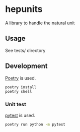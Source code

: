 # hepunits

A library to handle the natural unit

## Usage

See tests/ directory


## Development

[Poetry](https://python-poetry.org/) is used.

```sh
poetry install
poetry shell
```

### Unit test

[pytest](http://pytest.org/en/latest/) is used.

```sh
poetry run python -m pytest
```
